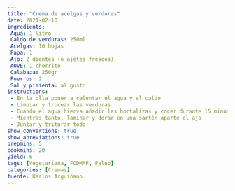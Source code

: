```yaml
---
title: "Crema de acelgas y verduras"
date: 2021-02-10
ingredients:
 Agua: 1 litro
 Caldo de verduras: 250ml
 Acelgas: 10 hojas
 Papa: 1
 Ajo: 2 dientes (o ajetes frescos)
 AOVE: 1 chorrito
 Calabaza: 250gr
 Puerros: 2
 Sal y pimienta: al gusto
instructions:
 - En la olla poner a calentar el agua y el caldo
 - Limpiar y trocear las verduras 
 - Cuando el agua hierva añadir las hortalizas y cocer durante 15 minutos (5 en la olla a presión)
 - Mientras tanto, laminar y dorar en una sartén aparte el ajo
 - Juntar y triturar todo
show_convertions: true
show_abreviations: true
prepmins: 5
cookmins: 20
yield: 6
tags: [Vegetariana, FODMAP, Paleo]
categories: [Cremas]
fuente: Karlos Arguiñano
---
```

<!--stackedit_data:
eyJoaXN0b3J5IjpbLTEwNTcyNDc2MTksNTA5NTY4MDE4XX0=
-->